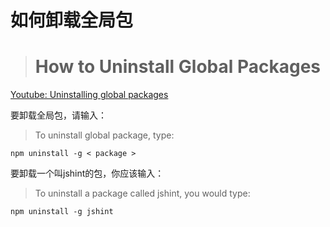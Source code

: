 # 如何卸载全局包

> # How to Uninstall Global Packages

[Youtube: Uninstalling global packages](https://youtu.be/XbvjZxUZJGg)

要卸载全局包，请输入：

> To uninstall global package, type:

```
npm uninstall -g < package >
```

要卸载一个叫jshint的包，你应该输入：

> To uninstall a package called jshint, you would type:

```
npm uninstall -g jshint
```

